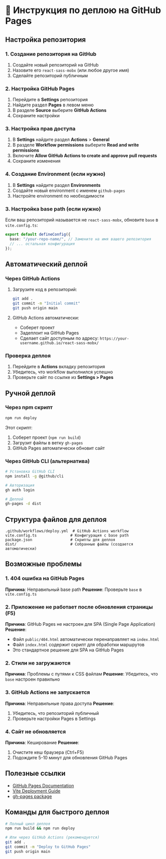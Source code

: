 # 🚀 Инструкция по деплою на GitHub Pages

## Настройка репозитория

### 1. Создание репозитория на GitHub

1. Создайте новый репозиторий на GitHub
2. Назовите его `react-sass-mobx` (или любое другое имя)
3. Сделайте репозиторий публичным

### 2. Настройка GitHub Pages

1. Перейдите в **Settings** репозитория
2. Найдите раздел **Pages** в левом меню
3. В разделе **Source** выберите **GitHub Actions**
4. Сохраните настройки

### 3. Настройка прав доступа

1. В **Settings** найдите раздел **Actions** > **General**
2. В разделе **Workflow permissions** выберите **Read and write permissions**
3. Включите **Allow GitHub Actions to create and approve pull requests**
4. Сохраните изменения

### 4. Создание Environment (если нужно)

1. В **Settings** найдите раздел **Environments**
2. Создайте новый environment с именем `github-pages`
3. Настройте environment по необходимости

### 3. Настройка base path (если нужно)

Если ваш репозиторий называется не `react-sass-mobx`, обновите `base` в `vite.config.ts`:

```typescript
export default defineConfig({
  base: "/your-repo-name/", // Замените на имя вашего репозитория
  // ... остальная конфигурация
});
```

## Автоматический деплой

### Через GitHub Actions

1. Загрузите код в репозиторий:

   ```bash
   git add .
   git commit -m "Initial commit"
   git push origin main
   ```

2. GitHub Actions автоматически:
   - Соберет проект
   - Задеплоит на GitHub Pages
   - Сделает сайт доступным по адресу: `https://your-username.github.io/react-sass-mobx/`

### Проверка деплоя

1. Перейдите в **Actions** вкладку репозитория
2. Убедитесь, что workflow выполнился успешно
3. Проверьте сайт по ссылке из **Settings > Pages**

## Ручной деплой

### Через npm скрипт

```bash
npm run deploy
```

Этот скрипт:

1. Соберет проект (`npm run build`)
2. Загрузит файлы в ветку `gh-pages`
3. GitHub Pages автоматически обновит сайт

### Через GitHub CLI (альтернатива)

```bash
# Установка GitHub CLI
npm install -g @github/cli

# Авторизация
gh auth login

# Деплой
gh-pages -d dist
```

## Структура файлов для деплоя

```
.github/workflows/deploy.yml  # GitHub Actions workflow
vite.config.ts               # Конфигурация с base path
package.json                 # Скрипты для деплоя
dist/                        # Собранные файлы (создается автоматически)
```

## Возможные проблемы

### 1. 404 ошибка на GitHub Pages

**Причина**: Неправильный base path
**Решение**: Проверьте `base` в `vite.config.ts`

### 2. Приложение не работает после обновления страницы (F5)

**Причина**: GitHub Pages не настроен для SPA (Single Page Application)
**Решение**:

- Файл `public/404.html` автоматически перенаправляет на `index.html`
- Файл `index.html` содержит скрипт для обработки маршрутов
- Это стандартное решение для SPA на GitHub Pages

### 2. Стили не загружаются

**Причина**: Проблемы с путями к CSS файлам
**Решение**: Убедитесь, что `base` настроен правильно

### 3. GitHub Actions не запускается

**Причина**: Неправильные права доступа
**Решение**:

1. Убедитесь, что репозиторий публичный
2. Проверьте настройки Pages в Settings

### 4. Сайт не обновляется

**Причина**: Кеширование
**Решение**:

1. Очистите кеш браузера (Ctrl+F5)
2. Подождите 5-10 минут для обновления GitHub Pages

## Полезные ссылки

- [GitHub Pages Documentation](https://docs.github.com/en/pages)
- [Vite Deployment Guide](https://vitejs.dev/guide/static-deploy.html)
- [gh-pages package](https://www.npmjs.com/package/gh-pages)

## Команды для быстрого деплоя

```bash
# Полный цикл деплоя
npm run build && npm run deploy

# Или через GitHub Actions (рекомендуется)
git add .
git commit -m "Deploy to GitHub Pages"
git push origin main
```
